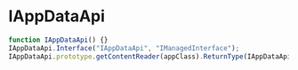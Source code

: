 # IAppDataApi

```Javascript
function IAppDataApi() {}
IAppDataApi.Interface("IAppDataApi", "IManagedInterface");
IAppDataApi.prototype.getContentReader(appClass).ReturnType(IAppDataApiContentReader);
```